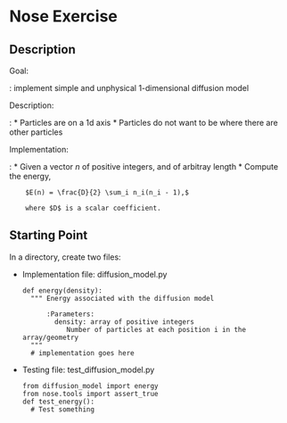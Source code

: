 Nose Exercise
=============


Description
-----------

<div align="left">

Goal:

:   implement simple and unphysical 1-dimensional diffusion model

Description:

:   * Particles are on a 1d axis
    * Particles do not want to be where there are other particles

Implementation:

:   * Given a vector $n$ of positive integers, and of arbitray length 
    * Compute the energy,

        $E(n) = \frac{D}{2} \sum_i n_i(n_i - 1),$
        
        where $D$ is a scalar coefficient.

</div>

Starting Point
--------------

<div align="left">
In a directory, create two files:

* Implementation file: diffusion_model.py

    ~~~~~~~~~~~~~~~~~~{.python}
    def energy(density):
      """ Energy associated with the diffusion model

          :Parameters:
            density: array of positive integers
               Number of particles at each position i in the array/geometry
      """
      # implementation goes here
    ~~~~~~~~~~~~~~~~~~

* Testing file: test_diffusion_model.py

    ~~~~~~~~~~~~~~~~~~~~{.python}
    from diffusion_model import energy
    from nose.tools import assert_true
    def test_energy():
      # Test something
    ~~~~~~~~~~~~~~~~~~~~
</div>
